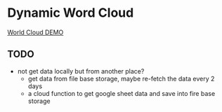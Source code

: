 # Dynamic Word Cloud
[World Cloud DEMO](https://angular-82e48.web.app/)
## TODO
- not get data locally but from another place?
  - get data from file base storage, maybe re-fetch the data every 2 days
  - a cloud function to get google sheet data and save into fire base storage
